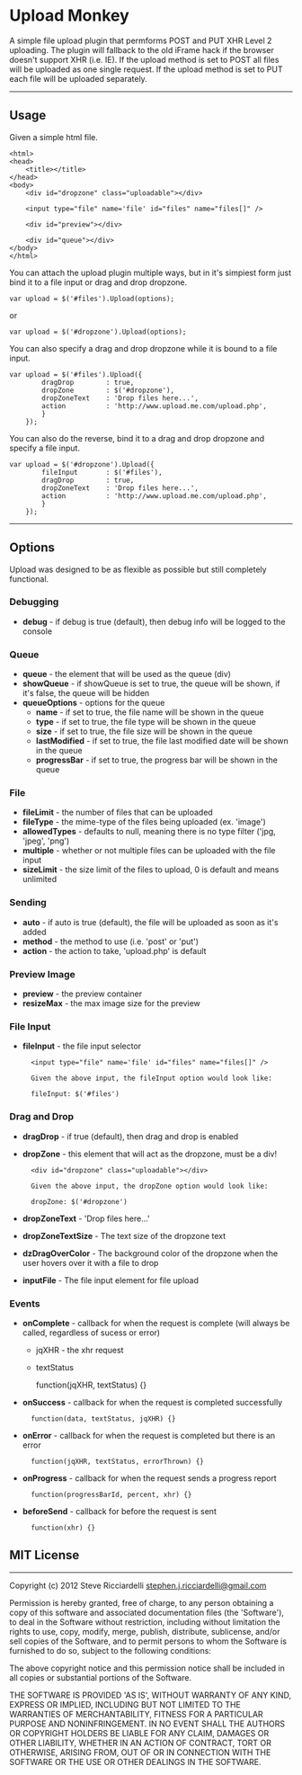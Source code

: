 # Upload Monkey

A simple file upload plugin that permforms POST and PUT XHR Level 2 uploading.  The plugin will fallback to the old iFrame hack if the browser doesn't support XHR (i.e. IE).  If the upload method is set to POST all files will be uploaded as one single request.  If the upload method is set to PUT each file will be uploaded separately.  

---

## Usage

Given a simple html file.

	<html>
	<head>
		<title></title>
	</head>
	<body>
		<div id="dropzone" class="uploadable"></div>

		<input type="file" name='file' id="files" name="files[]" />

		<div id="preview"></div>
		
		<div id="queue"></div>
	</body>
	</html>

You can attach the upload plugin multiple ways, but in it's simpiest form just bind it to a file input or drag and drop dropzone.
	
	var upload = $('#files').Upload(options);
	
or

	var upload = $('#dropzone').Upload(options);

You can also specify a drag and drop dropzone while it is bound to a file input.

	var upload = $('#files').Upload({
			dragDrop 		: true,
			dropZone 		: $('#dropzone'),
			dropZoneText 	: 'Drop files here...',
			action 			: 'http://www.upload.me.com/upload.php',
			}
		});

You can also do the reverse, bind it to a drag and drop dropzone and specify a file input.

	var upload = $('#dropzone').Upload({
			fileInput		: $('#files'),
			dragDrop 		: true,
			dropZoneText 	: 'Drop files here...',
			action 			: 'http://www.upload.me.com/upload.php',
			}
		});

---


## Options

Upload was designed to be as flexible as possible but still completely functional.

### Debugging 

* **debug** 			- if debug is true (default), then debug info will be logged to the console

### Queue

* **queue**				- the element that will be used as the queue (div)
* **showQueue**			- if showQueue is set to true, the queue will be shown, if it's false, the queue will be hidden
* **queueOptions**	 	- options for the queue
	* **name** 	 	 		- if set to true, the file name will be shown in the queue
	* **type** 	 	 		- if set to true, the file type will be shown in the queue
	* **size** 	 			- if set to true, the file size will be shown in the queue
	* **lastModified**		- if set to true, the file last modified date will be shown in the queue
	* **progressBar** 		- if set to true, the progress bar will be shown in the queue

### File 

* **fileLimit**			- the number of files that can be uploaded
* **fileType** 			- the mime-type of the files being uploaded (ex. 'image')
* **allowedTypes** 		- defaults to null, meaning there is no type filter ('jpg, 'jpeg', 'png')
* **multiple** 			- whether or not multiple files can be uploaded with the file input
* **sizeLimit**			- the size limit of the files to upload, 0 is default and means unlimited

### Sending 

* **auto** 				- if auto is true (default), the file will be uploaded as soon as it's added
* **method** 			- the method to use (i.e. 'post' or 'put')
* **action** 			- the action to take, 'upload.php' is default 

### Preview Image 

* **preview**			- the preview container
* **resizeMax**			- the max image size for the preview

### File Input

* **fileInput** 		- the file input selector 
 		
 		<input type="file" name='file' id="files" name="files[]" />
 		
		Given the above input, the fileInput option would look like:
 		
 		fileInput: $('#files') 
 		
	
### Drag and Drop

* **dragDrop** 			- if true (default), then drag and drop is enabled
* **dropZone** 			- this element that will act as the dropzone, must be a div!

 		<div id="dropzone" class="uploadable"></div>
 		
		Given the above input, the dropZone option would look like:
 		
 		dropZone: $('#dropzone') 


* **dropZoneText** 		- 'Drop files here...'
* **dropZoneTextSize** 	- The text size of the dropzone text
* **dzDragOverColor** 	- The background color of the dropzone when the user hovers over it with a file to drop
* **inputFile**			- The file input element for file upload

### Events

* **onComplete**		- callback for when the request is complete (will always be called, regardless of sucess or error)
	* jqXHR - the xhr request
	* textStatus  	
        
        function(jqXHR, textStatus) {}

* **onSuccess** 		- callback for when the request is completed successfully

		function(data, textStatus, jqXHR) {}

* **onError** 			- callback for when the request is completed but there is an error

		function(jqXHR, textStatus, errorThrown) {}

* **onProgress** 		- callback for when the request sends a progress report

		function(progressBarId, percent, xhr) {}

* **beforeSend**		- callback for before the request is sent

		function(xhr) {}
		
## MIT License
------------
Copyright (c) 2012 Steve Ricciardelli <stephen.j.ricciardelli@gmail.com>

Permission is hereby granted, free of charge, to any person obtaining
a copy of this software and associated documentation files (the
'Software'), to deal in the Software without restriction, including
without limitation the rights to use, copy, modify, merge, publish,
distribute, sublicense, and/or sell copies of the Software, and to
permit persons to whom the Software is furnished to do so, subject to
the following conditions:

The above copyright notice and this permission notice shall be
included in all copies or substantial portions of the Software.

THE SOFTWARE IS PROVIDED 'AS IS', WITHOUT WARRANTY OF ANY KIND,
EXPRESS OR IMPLIED, INCLUDING BUT NOT LIMITED TO THE WARRANTIES OF
MERCHANTABILITY, FITNESS FOR A PARTICULAR PURPOSE AND NONINFRINGEMENT.
IN NO EVENT SHALL THE AUTHORS OR COPYRIGHT HOLDERS BE LIABLE FOR ANY
CLAIM, DAMAGES OR OTHER LIABILITY, WHETHER IN AN ACTION OF CONTRACT,
TORT OR OTHERWISE, ARISING FROM, OUT OF OR IN CONNECTION WITH THE
SOFTWARE OR THE USE OR OTHER DEALINGS IN THE SOFTWARE.